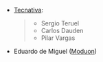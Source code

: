 - [Tecnativa](https://www.tecnativa.com):

  > - Sergio Teruel
  > - Carlos Dauden
  > - Pilar Vargas

- Eduardo de Miguel ([Moduon](https://www.moduon.team/))
